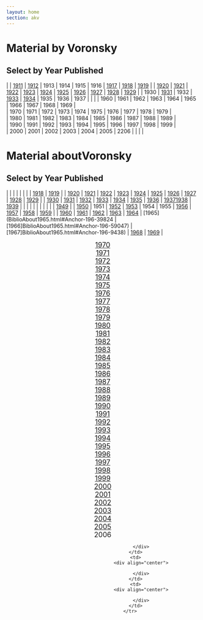 ```yaml
---
layout: home
section: akv
---
```


# Material by Voronsky
## Select by Year Published

| | [1911](BiblioArt1911.html#Anchor-191-56105) | [1912](BiblioArt1911.html#anchor) | 1913 | 1914 | 1915 | 1916 | [1917](BiblioArt1917.html#Anchor-191-38655) | [1918](BiblioArt1918.html#Anchor-191-59248) | [1919](BiblioArt1919.html#Anchor-191-49656) |
| [1920](BiblioArt1920.html#Anchor-192-29291) | [1921](BiblioArt1921.html#Anchor-192-62594) | [1922](BiblioArt1922.html#Anchor-192-33130) | [1923](BiblioArt1923.html#Anchor-192-601) | [1924](BiblioArt1924.html#Anchor-192-63440) | [1925](BiblioArt1925.html#Anchor-192-26384) | [1926](BiblioArt1926.html#Anchor-192-1860) | [1927]("BiblioArt1927.html#Anchor-192-26164) | [1928](BiblioArt1928.html#Anchor-192-63419) | [1929](BiblioArt1929_1937.html#Anchor-192-38673) |
| 1930 | [1931](BiblioArt1929_1937.html#Anchor-193-15680) | 1932 | [1933](BiblioArt1929_1937.html#Anchor-193-696) | [1934](BiblioArt1929_1937.html#Anchor-193-11359) | 1935 | 1936 | 1937 | | |
| 1960 | 1961 | 1962 | 1963 | 1964 | 1965 | 1966 | 1967 | 1968 | 1969 |							
| 1970 | 1971 | 1972 | 1973 | 1974 | 1975 | 1976 | 1977 | 1978 | 1979 |							
| 1980 | 1981 | 1982 | 1983 | 1984 | 1985 | 1986 | 1987 | 1988 | 1989 |							
| 1990 | 1991 | 1992 | 1993 | 1994 | 1995 | 1996 | 1997 | 1998 | 1999 |		
| 2000 | 2001 | 2002 | 2003 | 2004 | 2005 | 2206 |      |      |      |

# Material aboutVoronsky
## Select by Year Published

| | | | | | | | [1918](BiblioAbout1918.html#Anchor-191-26116) | [1919](BiblioAbout1918.html#Anchor-191-12932) |
| [1920](BiblioAbout1918.html#Anchor-192-63357) | [1921](BiblioAbout1918.html#Anchor-192-42573) | [1922](BiblioAbout1918.html#Anchor-192-32165) | [1923](BiblioAbout1923.html) | [1924](BiblioAbout1924.html) | [1925](BiblioAbout1925.html) | [1926](BiblioAbout1926.html) | [1927](BiblioAbout1927.html) | [1928](BiblioAbout1928.html) | [1929](BiblioAbout1929.html) |
| [1930](BiblioAbout1930.html#Anchor-193-4443) | [1931](BiblioAbout1931.html#Anchor-193-30243) | [1932](BiblioAbout1932.html#Anchor-193-9298) | [1933](BiblioAbout1932.html#Anchor-193-21434) | [1934](BiblioAbout1932.html#Anchor-193-32273) | [1935](BiblioAbout1932.html#Anchor-193-46289) | [1936](BiblioAbout1932.html#Anchor-193-61008) | [1937](BiblioAbout1932.html#Anchor-193-7880)[1938](BiblioAbout1932.html#Anchor-1938-193-50792) | [1939](BiblioAbout1932.html#Anchor--1938-193-16719) |
| | | | | | | | | | [1949](BiblioAbout1950s.html#Anchor-194-58526) |
| [1950](BiblioAbout1950s.html#Anchor-195-53360) | 1951 | [1952](BiblioAbout1950s.html#anchor) | [1953](BiblioAbout1950s.html#Anchor-195-36563) | 1954 | 1955 | [1956](BiblioAbout1950s.html#Anchor-195-26747) | [1957](BiblioAbout1950s.html#Anchor-195-16163) | [1958](BiblioAbout1950s.html#Anchor-195-1259) | [1959](BiblioAbout1950s.html#Anchor-195-46415) |
| [1960](BiblioAbout1960s.html#Anchor-196-41926) | [1961](BiblioAbout1960s.html#Anchor-196-3131) | [1962](BiblioAbout1960s.html#Anchor-196-23847) | [1963](BiblioAbout1960s.html#Anchor-196-42434) | [1964](BiblioAbout1960s.html#Anchor-196-55722) | [1965](BiblioAbout1965.html#Anchor-196-39824 | [1966]BiblioAbout1965.html#Anchor-196-59047) | [1967]BiblioAbout1965.html#Anchor-196-9438) | [1968](BiblioAbout1965.html#Anchor-196-31646) | [1969](BiblioAbout1965.html#Anchor-196-49997) |
							</td>
						</tr>
						<tr>
							<td>
								<div align="center">
									<a href="BiblioAbout1970.html#Anchor-197-44374"><font size="+1">1970</font></a></div>
							</td>
							<td>
								<div align="center">
									<a href="BiblioAbout1970.html#Anchor-197-54238"><font size="+1">1971</font></a></div>
							</td>
							<td>
								<div align="center">
									<a href="BiblioAbout1970.html#Anchor-197-6749"><font size="+1">1972</font></a></div>
							</td>
							<td>
								<div align="center">
									<a href="BiblioAbout1970.html#Anchor-197-21581"><font size="+1">1973</font></a></div>
							</td>
							<td>
								<div align="center">
									<a href="BiblioAbout1970.html#Anchor-197-32989"><font size="+1">1974</font></a></div>
							</td>
							<td>
								<div align="center">
									<a href="BiblioAbout1975.html#Anchor-197-4170"><font size="+1">1975</font></a></div>
							</td>
							<td>
								<div align="center">
									<a href="BiblioAbout1975.html#Anchor-197-14034"><font size="+1">1976</font></a></div>
							</td>
							<td>
								<div align="center">
									<a href="BiblioAbout1975.html#Anchor-197-27426"><font size="+1">1977</font></a></div>
							</td>
							<td>
								<div align="center">
									<a href="BiblioAbout1975.html#Anchor-197-43234"><font size="+1">1978</font></a></div>
							</td>
							<td>
								<div align="center">
									<a href="BiblioAbout1975.html#Anchor-197-53304"><font size="+1">1979</font></a></div>
							</td>
						</tr>
						<tr>
							<td>
								<div align="center">
									<a href="BiblioAbout1980.html#Anchor-198-16921"><font size="+1">1980</font></a></div>
							</td>
							<td>
								<div align="center">
									<a href="BiblioAbout1980.html#Anchor-198-37817"><font size="+1">1981</font></a></div>
							</td>
							<td>
								<div align="center">
									<a href="BiblioAbout1980.html#Anchor-198-46713"><font size="+1">1982</font></a></div>
							</td>
							<td>
								<div align="center">
									<a href="BiblioAbout1980.html#Anchor-198-6528"><font size="+1">1983</font></a></div>
							</td>
							<td>
								<div align="center">
									<a href="BiblioAbout1980.html#Anchor-198-21952"><font size="+1">1984</font></a></div>
							</td>
							<td>
								<div align="center">
									<a href="BiblioAbout1985.html#Anchor-198-13757"><font size="+1">1985</font></a></div>
							</td>
							<td>
								<div align="center">
									<a href="BiblioAbout1985.html#Anchor-198-21477"><font size="+1">1986</font></a></div>
							</td>
							<td>
								<div align="center">
									<a href="BiblioAbout1985.html#Anchor-198-41837"><font size="+1">1987</font></a></div>
							</td>
							<td>
								<div align="center">
									<a href="BiblioAbout1985.html#Anchor-198-51333"><font size="+1">1988</font></a></div>
							</td>
							<td>
								<div align="center">
									<a href="BiblioAbout1985.html#Anchor-198-2925"><font size="+1">1989</font></a></div>
							</td>
						</tr>
						<tr>
							<td>
								<div align="center">
									<a href="BiblioAbout1990.html#Anchor-199-59954"><font size="+1">1990</font></a></div>
							</td>
							<td>
								<div align="center">
									<a href="BiblioAbout1990.html#Anchor-199-2920"><font size="+1">1991</font></a></div>
							</td>
							<td>
								<div align="center">
									<a href="BiblioAbout1990.html#Anchor-199-17792"><font size="+1">1992</font></a></div>
							</td>
							<td>
								<div align="center">
									<a href="BiblioAbout1990.html#Anchor-199-29183"><font size="+1">1993</font></a></div>
							</td>
							<td>
								<div align="center">
									<a href="BiblioAbout1990.html#Anchor-199-37423"><font size="+1">1994</font></a></div>
							</td>
							<td>
								<div align="center">
									<a href="BiblioAbout1990.html#Anchor-199-49479"><font size="+1">1995</font></a></div>
							</td>
							<td>
								<div align="center">
									<a href="BiblioAbout1990.html#Anchor-199-58143"><font size="+1">1996</font></a></div>
							</td>
							<td>
								<div align="center">
									<a href="BiblioAbout1990.html#Anchor-199-647"><font size="+1">1997</font></a></div>
							</td>
							<td>
								<div align="center">
									<a href="BiblioAbout1990.html#Anchor-199-9175"><font size="+1">1998</font></a></div>
							</td>
							<td>
								<div align="center">
									<a href="BiblioAbout1990.html#Anchor-199-21358"><font size="+1">1999</font></a></div>
							</td>
						</tr>
						<tr>
							<td>
								<div align="center">
									<a href="BiblioAbout2000.html#Anchor-200-56692"><font size="+1">2000</font></a></div>
							</td>
							<td>
								<div align="center">
									<a href="BiblioAbout2000.html#Anchor-200-7372"><font size="+1">2001</font></a></div>
							</td>
							<td>
								<div align="center">
									<a href="BiblioAbout2000.html#anchor"><font size="+1">2002</font></a></div>
							</td>
							<td>
								<div align="center">
									<a href="BiblioAbout2000.html#anchor"><font size="+1">2003</font></a></div>
							</td>
							<td>
								<div align="center">
									<a href="BiblioAbout2000.html#anchor"><font size="+1">2004</font></a></div>
							</td>
							<td>
								<div align="center">
									<a href="BiblioAbout2000.html#anchor"><font size="+1">2005</font></a></div>
							</td>
							<td>
								<div align="center">
									<font size="+1">2006</font></div>
							</td>
							<td>
								<div align="center">
									
								</div>
							</td>
							<td>
								<div align="center">
									
								</div>
							</td>
							<td>
								<div align="center">
									
								</div>
							</td>
						</tr>
	
